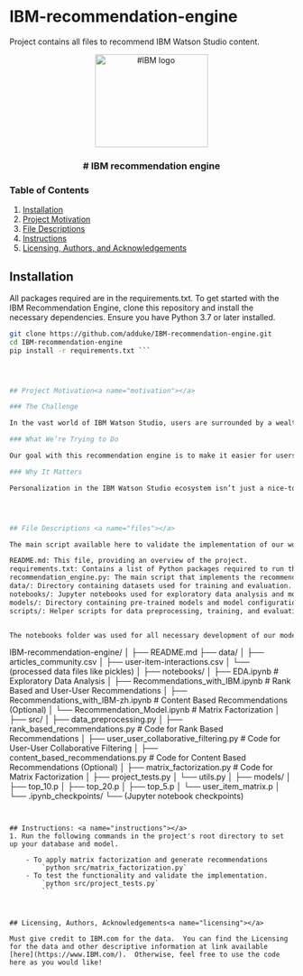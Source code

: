 # IBM-recommendation-engine


Project contains all files to recommend IBM Watson Studio content.


<p align="center">
  <a href=https://encrypted-tbn0.gstatic.com/images?q=tbn:ANd9GcSwZunj7lvXdtPdRjYbmU-uIzhmFyJD1n23TQ&s>
    <img src="https://www.google.com/url?sa=i&url=https%3A%2F%2Fen.m.wikipedia.org%2Fwiki%2FFile%3AIBM_logo.svg&psig=AOvVaw3U-mcDz7D9liheNIB9KCKo&ust=1722971151414000&source=images&cd=vfe&opi=89978449&ved=0CBEQjRxqFwoTCMjJk-3F3ocDFQAAAAAdAAAAABAE" alt="#IBM logo" width="200" height="165">
  </a>
</p>

<h3 align="center"># IBM recommendation engine</h3>

### Table of Contents

1. [Installation](#installation)
2. [Project Motivation](#motivation)
3. [File Descriptions](#files)
4. [Instructions](#instructions)
6. [Licensing, Authors, and Acknowledgements](#licensing)

## Installation <a name="installation"></a>

All packages required are in the requirements.txt. To get started with the IBM Recommendation Engine, clone this repository and install the necessary dependencies. Ensure you have Python 3.7 or later installed.

```bash
git clone https://github.com/adduke/IBM-recommendation-engine.git
cd IBM-recommendation-engine
pip install -r requirements.txt ```




## Project Motivation<a name="motivation"></a>

### The Challenge

In the vast world of IBM Watson Studio, users are surrounded by a wealth of articles, datasets, notebooks, and other A.I. and ML assets. With so much content available, it can be overwhelming to find exactly what you need. The challenge here is to sift through this sea of information and present users with the most relevant and useful resources tailored to their interests and needs.

### What We’re Trying to Do

Our goal with this recommendation engine is to make it easier for users to discover and interact with the assets most suited to them. By using smart algorithms to analyze user behavior and preferences, we aim to deliver personalized recommendations that improve the overall experience. Whether it's finding the right dataset for a project or discovering insightful articles, our system is designed to connect users with content that's truly valuable to them.

### Why It Matters

Personalization in the IBM Watson Studio ecosystem isn’t just a nice-to-have; it’s essential for enhancing user engagement and satisfaction. When users receive recommendations that are relevant and tailored to their interests, they’re more likely to find useful content and stay engaged with the platform. This not only improves the individual user experience but also helps users make the most out of the extensive resources available. In a world full of information, making those connections more intuitive and meaningful is what drives a better, more effective experience for everyone.




## File Descriptions <a name="files"></a>

The main script available here to validate the implementation of our work is project_tests.py. Markdown cells were used to assist in walking through the thought process for individual steps.  

README.md: This file, providing an overview of the project.
requirements.txt: Contains a list of Python packages required to run the project.
recommendation_engine.py: The main script that implements the recommendation algorithms.
data/: Directory containing datasets used for training and evaluation.
notebooks/: Jupyter notebooks used for exploratory data analysis and model evaluation.
models/: Directory containing pre-trained models and model configuration files.
scripts/: Helper scripts for data preprocessing, training, and evaluation.


The notebooks folder was used for all necessary development of our model.
```
IBM-recommendation-engine/
│
├── README.md
├── data/
│   ├── articles_community.csv
│   ├── user-item-interactions.csv
│   └── (processed data files like pickles)
│
├── notebooks/
│   ├── EDA.ipynb                      # Exploratory Data Analysis
│   ├── Recommendations_with_IBM.ipynb # Rank Based and User-User Recommendations
│   ├── Recommendations_with_IBM-zh.ipynb # Content Based Recommendations (Optional)
│   └── Recommendation_Model.ipynb     # Matrix Factorization
│
├── src/
│   ├── data_preprocessing.py
│   ├── rank_based_recommendations.py  # Code for Rank Based Recommendations
│   ├── user_user_collaborative_filtering.py # Code for User-User Collaborative Filtering
│   ├── content_based_recommendations.py # Code for Content Based Recommendations (Optional)
│   ├── matrix_factorization.py         # Code for Matrix Factorization
│   ├── project_tests.py
│   └── utils.py
│
├── models/
│   ├── top_10.p
│   ├── top_20.p
│   ├── top_5.p
│   └── user_item_matrix.p
│
└── .ipynb_checkpoints/
    └── (Jupyter notebook checkpoints)


```


## Instructions: <a name="instructions"></a>
1. Run the following commands in the project's root directory to set up your database and model.

    - To apply matrix factorization and generate recommendations
        `python src/matrix_factorization.py`
    - To test the functionality and validate the implementation.
        `python src/project_tests.py`
        ```



## Licensing, Authors, Acknowledgements<a name="licensing"></a>

Must give credit to IBM.com for the data.  You can find the Licensing for the data and other descriptive information at link available [here](https://www.IBM.com/).  Otherwise, feel free to use the code here as you would like! 
